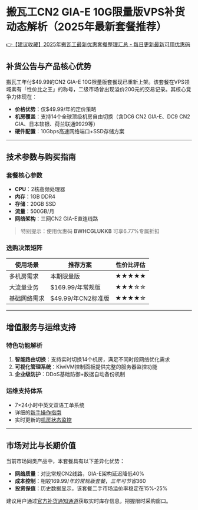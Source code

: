 # 搬瓦工CN2 GIA-E 10G限量版VPS补货动态解析（2025年最新套餐推荐）

[👉【建议收藏】2025年搬瓦工最新优惠套餐整理汇总 - 每日更新最新可用优惠码](https://bit.ly/banwagon)

## 补货公告与产品核心优势
搬瓦工年付$49.99的CN2 GIA-E 10G限量版套餐现已重新上架。该套餐在VPS领域素有「性价比之王」的称号，二级市场曾出现溢价200元的交易记录。其核心竞争力体现在：
- **价格优势**：仅$49.99/年的定价策略
- **机房覆盖**：支持14个全球顶级机房自由切换（含DC6 CN2 GIA-E、DC9 CN2 GIA、日本软银、荷兰联通9929等）
- **硬件配置**：10Gbps高速网络端口+SSD存储方案

---

## 技术参数与购买指南
### 套餐核心参数
- **CPU**：2核高频处理器
- **内存**：1GB DDR4
- **存储**：20GB SSD
- **流量**：500GB/月
- **网络架构**：三网CN2 GIA-E直连线路

> 特别提示：使用优惠码 **BWHCGLUKKB** 可享6.77%专属折扣

### 选购决策矩阵
| 使用场景               | 推荐方案                  | 性价比评估 |
|------------------------|---------------------------|------------|
| 多机房需求             | 本期限量版               | ★★★★★      |
| 大流量业务             | $169.99/年常规版         | ★★★☆☆      |
| 基础网络需求           | $49.99/年CN2标准版       | ★★★★☆      |

---

## 增值服务与运维支持
### 特色功能解析
1. **智能路由切换**：支持实时切换14个机房，满足不同时段网络优化需求
2. **可视化管理系统**：KiwiVM控制面板提供完整的服务器监控功能
3. **企业级防护**：DDoS基础防御+数据自动备份机制

### 运维支持体系
- 7×24小时中英文双语工单系统
- 详细的[新手操作指南](https://bit.ly/banwagon)
- 实时更新的[机房状态监控](https://bit.ly/banwagon)

---

## 市场对比与长期价值
当前市场同类产品中，本套餐具有以下差异化优势：
- **网络质量**：对比常规CN2线路，GIA-E架构延迟降低40%
- **成本控制**：相较$169.99/年的常规版套餐，三年可节省$360
- **投资保值**：历史数据显示，该套餐二手市场溢价率稳定在15%-25%

建议用户通过[官方补货通知通道](https://bit.ly/banwagon)获取实时库存信息，把握限时采购窗口。